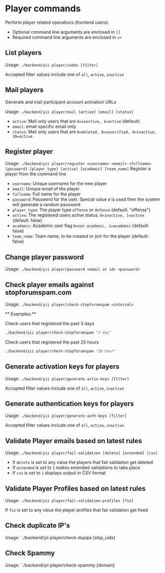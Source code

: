 # Player commands
Perform player related operations (frontend users).

* Optional command line arguments are enclosed in `[]`
* Required command line arguments are enclosed in `<>`


## List players

Usage: `./backend/yii player/index [filter]`

Accepted filter values include one of `all`, `active`, `inactive`


## Mail players
Generate and mail participant account activation URLs

Usage: `./backend/yii player/mail [active] [email] [status]`

- `active`: Mail only users that are `0=inactive, 1=active` (default)
- `email`: email specific email only
- `status`: Mail only users that are `0=deleted, 8=unverified, 9=inactive, 10=active`


## Register player

Usage: `./backend/yii player/register <username> <email> <fullname> [password] [player_type] [active] [academic] [team_name]` Register a player from the command line

- `username`: Unique username for the new player
- `email`: Unique email of the player
- `fullname`: Full name for the player
- `password`: Password for the user. Special value _`0`_ is used then the system will generate a random password
- `player_type`: The player type `offense` or `defense` (default: "offense")
- `active`: The registered users active status, `0=inactive, 1=active` (default: false)
- `academic`: Academic user flag `0=non academic, 1=academic` (default: false)
- `team_name`: Team name, to be created or join for the player (default: false)


## Change player password

Usage: `./backend/yii player/password <email or id> <password>`

## Check player emails against stopforumspam.com

Usage: `./backend/yii player/check-stopforumspam <interval>`

** Examples:**

Check users that registered the past 3 days
```sh
./backend/yii player/check-stopforumspam "3 day"
```

Check users that registered the past 20 hours
```sh
./backend/yii player/check-stopforumspam "20 hour"
```

## Generate activation keys for players

Usage: `./backend/yii player/generate-activ-keys [filter]`

Accepted filter values include one of `all`, `active`, `inactive`

## Generate authentication keys for players

Usage: `./backend/yii player/generate-auth-keys [filter]`

Accepted filter values include one of `all`, `active`, `inactive`

## Validate Player emails based on latest rules

Usage: `./backend/yii player/fail-validation [delete] [extended] [csv]`

* If `delete` is set to any value the players that fail validation get deleted
* If `extended` is set to `1` makes extended validations to take place
* If `csv` is set to `1` displays output in CSV format

## Validate Player Profiles based on latest rules

Usage: `./backend/yii player/fail-validation-profiles [fix]`

If `fix` is set to any value the player profiles that fail validation get fixed

## Check duplicate IP's

Usage: `./backend/yii player/check-dupips [skip_uids]

## Check Spammy

Usage: `./backend/yii player/check-spammy [domain]